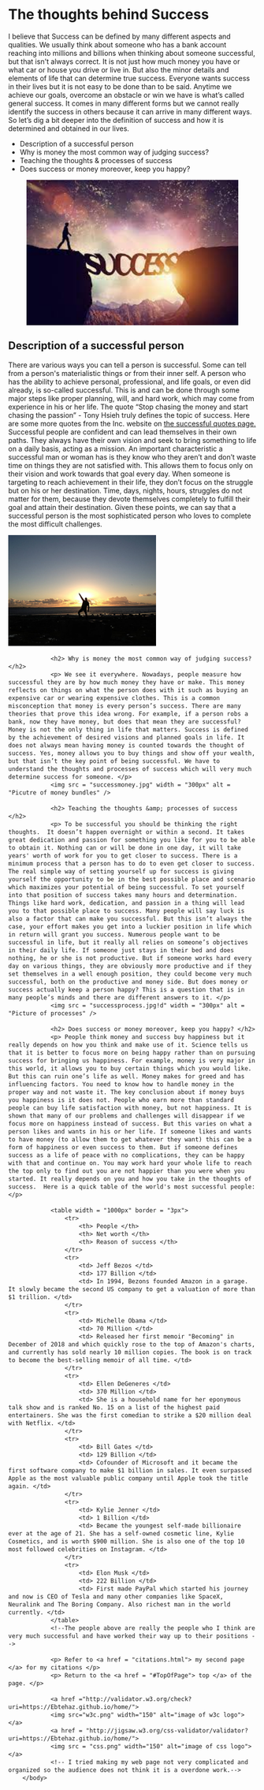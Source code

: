 <!doctype html>
<html lang = "en">
	    <head>
				<meta charset="UTF-8"> 
				<title> Definition of Success </title> 
				<link rel="stylesheet" type="text/css" href="success.css" />			
		</head>
		<body>
				<h1 id= "TopOfPage"> The thoughts behind Success </h1> 
				<p class = "center">I believe that Success can be defined by many different aspects and qualities. We usually think about someone who has a bank account reaching into millions and billions when thinking about someone successful, but that isn't always correct. It is not just how much money you have or what car or house you drive or live in. But also the minor details and elements of life that can determine true success. Everyone wants success in their lives but it is not easy to be done than to be said. Anytime we achieve our goals, overcome an obstacle or win we have is what’s called general success. It comes in many different forms but we cannot really identify the success in others because it can arrive in many different ways. So let’s dig a bit deeper into the definition of success and how it is determined and obtained in our lives. </p>
				<ul>
						<li> Description of a successful person </li>
						<li> Why is money the most common way of judging success? </li>
						<li> Teaching the thoughts &amp; processes of success </li>
						<li> Does success or money moreover, keep you happy? </li>
						<!--These are usually the topics that come into mind when thinking about success -->
				</ul>
				<img src = "successbridge.jfif" width = "430px" alt = "Picture of Success bridge" style = "display: block; margin-left: auto; margin-right: auto;" />
				<h2> Description of a successful person </h2>
				<p> There are various ways you can tell a person is successful. Some can tell from a person's materialistic things or from their inner self. A person who has the ability to achieve personal, professional, and life goals, or even did already, is so-called successful. This is and can be done through some major steps like proper planning, will, and hard work, which may come from experience in his or her life. The quote “Stop chasing the money and start chasing the passion” - Tony Hsieh truly defines the topic of success. Here are some more quotes from the Inc. website on <a href = "https://www.inc.com/jayson-demers/51-quotes-to-inspire-success-in-your-life-and-business.html"target="_blank">the successful quotes page.</a> Successful people are confident and can lead themselves in their own paths. They always have their own vision and seek to bring something to life on a daily basis, acting as a mission. An important characteristic a successful man or woman has is they know who they aren’t and don’t waste time on things they are not satisfied with. This allows them to focus only on their vision and work towards that goal every day. When someone is targeting to reach achievement in their life, they don’t focus on the struggle but on his or her destination. Time, days, nights, hours, struggles do not matter for them, because they devote themselves completely to fulfill their goal and attain their destination. Given these points, we can say that a successful person is the most sophisticated person who loves to complete the most difficult challenges. </p> 
				<img src = "successsunset.jpg" width = "300px" alt = "Picture of reached success" />
			
				<h2> Why is money the most common way of judging success? </h2> 
				<p> We see it everywhere. Nowadays, people measure how successful they are by how much money they have or make. This money reflects on things on what the person does with it such as buying an expensive car or wearing expensive clothes. This is a common misconception that money is every person’s success. There are many theories that prove this idea wrong. For example, if a person robs a bank, now they have money, but does that mean they are successful? Money is not the only thing in life that matters. Success is defined by the achievement of desired visions and planned goals in life. It does not always mean having money is counted towards the thought of success. Yes, money allows you to buy things and show off your wealth, but that isn’t the key point of being successful. We have to understand the thoughts and processes of success which will very much determine success for someone. </p> 
				<img src = "successmoney.jpg" width = "300px" alt = "Picutre of money bundles" />
				
				<h2> Teaching the thoughts &amp; processes of success </h2> 
				<p> To be successful you should be thinking the right thoughts.  It doesn’t happen overnight or within a second. It takes great dedication and passion for something you like for you to be able to obtain it. Nothing can or will be done in one day, it will take years' worth of work for you to get closer to success. There is a minimum process that a person has to do to even get closer to success. The real simple way of setting yourself up for success is giving yourself the opportunity to be in the best possible place and scenario which maximizes your potential of being successful. To set yourself into that position of success takes many hours and determination. Things like hard work, dedication, and passion in a thing will lead you to that possible place to success. Many people will say luck is also a factor that can make you successful. But this isn’t always the case, your effort makes you get into a luckier position in life which in return will grant you success. Numerous people want to be successful in life, but it really all relies on someone’s objectives in their daily life. If someone just stays in their bed and does nothing, he or she is not productive. But if someone works hard every day on various things, they are obviously more productive and if they set themselves in a well enough position, they could become very much successful, both on the productive and money side. But does money or success actually keep a person happy? This is a question that is in many people’s minds and there are different answers to it. </p> 
				<img src = "successprocess.jpg!d" width = "300px" alt = "Picture of processes" />
				
				<h2> Does success or money moreover, keep you happy? </h2> 
				<p> People think money and success buy happiness but it really depends on how you think and make use of it. Science tells us that it is better to focus more on being happy rather than on pursuing success for bringing us happiness. For example, money is very major in this world, it allows you to buy certain things which you would like. But this can ruin one’s life as well. Money makes for greed and has influencing factors. You need to know how to handle money in the proper way and not waste it. The key conclusion about if money buys you happiness is it does not. People who earn more than standard people can buy life satisfaction with money, but not happiness. It is shown that many of our problems and challenges will disappear if we focus more on happiness instead of success. But this varies on what a person likes and wants in his or her life. If someone likes and wants to have money (to allow them to get whatever they want) this can be a form of happiness or even success to them. But if someone defines success as a life of peace with no complications, they can be happy with that and continue on. You may work hard your whole life to reach the top only to find out you are not happier than you were when you started. It really depends on you and how you take in the thoughts of success.  Here is a quick table of the world's most successful people:	</p>
				
				<table width = "1000px" border = "3px"> 
					<tr> 
						<th> People </th> 
						<th> Net worth </th> 
						<th> Reason of success </th> 
					</tr> 
					<tr> 
						<td> Jeff Bezos </td> 
						<td> 177 Billion </td> 
						<td> In 1994, Bezons founded Amazon in a garage. It slowly became the second US company to get a valuation of more than $1 trillion. </td> 
					</tr> 
					<tr> 
						<td> Michelle Obama </td> 
						<td> 70 Million </td> 
						<td> Released her first memoir "Becoming" in December of 2018 and which quickly rose to the top of Amazon's charts, and currently has sold nearly 10 million copies. The book is on track to become the best-selling memoir of all time. </td> 
					</tr> 
					<tr> 
						<td> Ellen DeGeneres </td> 
						<td> 370 Million </td> 
						<td> She is a household name for her eponymous talk show and is ranked No. 15 on a list of the highest paid entertainers. She was the first comedian to strike a $20 million deal with Netflix. </td> 
					</tr> 
					<tr> 
						<td> Bill Gates </td> 
						<td> 129 Billion </td> 
						<td> Cofounder of Microsoft and it became the first software company to make $1 billion in sales. It even surpassed Apple as the most valuable public company until Apple took the title again. </td> 
					</tr> 
					<tr> 
						<td> Kylie Jenner </td> 
						<td> 1 Billion </td>  
						<td> Became the youngest self-made billionaire ever at the age of 21. She has a self-owned cosmetic line, Kylie Cosmetics, and is worth $900 million. She is also one of the top 10 most followed celebrities on Instagram. </td> 
					</tr> 
					<tr> 
						<td> Elon Musk </td>
						<td> 222 Billion </td>  
						<td> First made PayPal which started his journey and now is CEO of Tesla and many other companies like SpaceX, Neuralink and The Boring Company. Also richest man in the world currently. </td>   
				</table> 
				<!--The people above are really the people who I think are very much successful and have worked their way up to their positions -->
				
				<p> Refer to <a href = "citations.html"> my second page </a> for my citations </p>
				<p> Return to the <a href = "#TopOfPage"> top </a> of the page. </p>
				
				<a href ="http://validator.w3.org/check?uri=https://Ebtehaz.github.io/home/">
				<img src="w3c.png" width="150" alt="image of w3c logo"></a> 
				<a href = "http://jigsaw.w3.org/css-validator/validator?uri=https://Ebtehaz.github.io/home/"> 
				<img src = "css.png" width="150" alt="image of css logo"></a> 
				<!-- I tried making my web page not very complicated and organized so the audience does not think it is a overdone work.-->
		</body> 
</html> 

